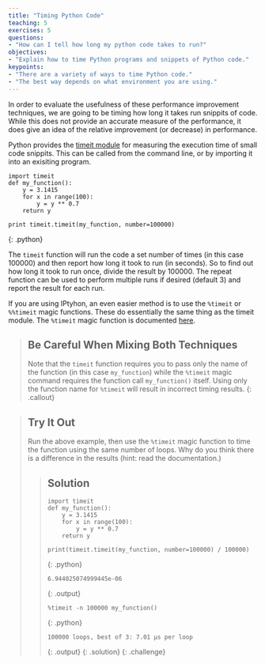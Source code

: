 ```yaml
---
title: "Timing Python Code"
teaching: 5
exercises: 5
questions:
- "How can I tell how long my python code takes to run?"
objectives:
- "Explain how to time Python programs and snippets of Python code."
keypoints:
- "There are a variety of ways to time Python code."
- "The best way depends on what environment you are using."
---
```

In order to evaluate the usefulness of these performance improvement techniques, 
we are going to be timing how long it takes run snippits of code. While this does 
not provide an accurate measure of the performance, it does give an idea of the 
relative improvement (or decrease) in performance.

Python provides the [timeit module](https://docs.python.org/2/library/timeit.html)
for measuring the execution time of small code snippits. This can be called from 
the command line, or by importing it into an exisiting program.

~~~
import timeit
def my_function():
    y = 3.1415
    for x in range(100):
        y = y ** 0.7
    return y

print timeit.timeit(my_function, number=100000)
~~~
{: .python}

The `timeit` function will run the code a set number of times (in this case 100000) 
and then report how long it took to run (in seconds). So to find out how long it 
took to run once, divide the result by 100000. The repeat function can be used to 
perform multiple runs if desired (default 3) and report the result for each run.

If you are using IPtyhon, an even easier method is to use the `%timeit` or `%%timeit`
magic functions. These do essentially the same thing as the timeit module. The 
`%timeit` magic function is documented [here](http://ipython.readthedocs.org/en/stable/interactive/magics.html?highlight=timeit#magic-timeit).

> ## Be Careful When Mixing Both Techniques
>
> Note that the `timeit` function requires you to pass only the name of the function 
> (in this case `my_function`) while the `%timeit` magic command requires the function 
> call `my_function()` itself. Using only the function name for `%timeit` will result 
> in incorrect timing results.
{: .callout}

> ## Try It Out
>
> Run the above example, then use the `%timeit` magic function to time the function using the same 
> number of loops. Why do you think there is a difference in the results (hint: read the documentation.)
>
> > ## Solution
> > ~~~
> > import timeit
> > def my_function():
> >     y = 3.1415
> >     for x in range(100):
> >         y = y ** 0.7
> >     return y
> > 
> > print(timeit.timeit(my_function, number=100000) / 100000)
> > ~~~
> > {: .python}
> > ~~~
> > 6.944025074999445e-06
> > ~~~
> > {: .output}
> > ~~~
> > %timeit -n 100000 my_function()
> > ~~~
> > {: .python}
> > ~~~
> > 100000 loops, best of 3: 7.01 µs per loop
> > ~~~
> > {: .output}
> {: .solution}
{: .challenge}